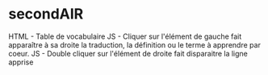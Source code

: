 # secondAIR

HTML - Table de vocabulaire 
JS - Cliquer sur l'élément de gauche fait apparaître à sa droite la traduction, la définition ou le terme à apprendre par coeur.
JS - Double cliquer sur l'élément de droite fait disparaitre la ligne apprise
